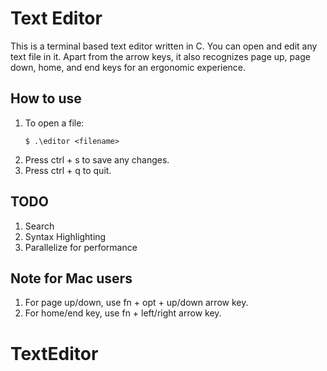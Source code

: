 # Text Editor

This is a terminal based text editor written in C. You can open and edit any text file in it. Apart from the arrow keys, it also recognizes page up, page down, home, and end keys for an ergonomic experience. 

## How to use

1. To open a file:
    ```shell 
    $ .\editor <filename>
    ```
2. Press ctrl + s to save any changes.
3. Press ctrl + q to quit. 

## TODO

1. Search
2. Syntax Highlighting
3. Parallelize for performance

## Note for Mac users

1. For page up/down, use fn + opt + up/down arrow key.
2. For home/end key, use fn + left/right arrow key.
# TextEditor
